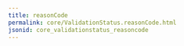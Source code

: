 ```yaml
---
title: reasonCode
permalink: core/ValidationStatus.reasonCode.html
jsonid: core_validationstatus_reasoncode
---
```

